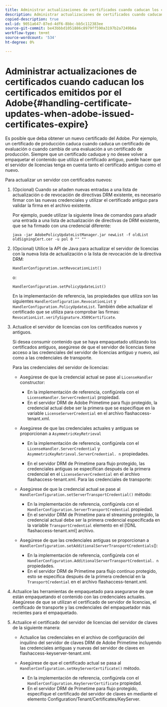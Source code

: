 ```yaml
---
title: Administrar actualizaciones de certificados cuando caducan los certificados emitidos por el Adobe
description: Administrar actualizaciones de certificados cuando caducan los certificados emitidos por el Adobe
copied-description: true
exl-id: 9051a647-87ed-4df6-8bbc-bb5c112383ee
source-git-commit: be43bbbd1051886c8979ff590a3197b2a7249b6a
workflow-type: tm+mt
source-wordcount: '534'
ht-degree: 0%

---
```


# Administrar actualizaciones de certificados cuando caducan los certificados emitidos por el Adobe{#handling-certificate-updates-when-adobe-issued-certificates-expire}

Es posible que deba obtener un nuevo certificado del Adobe. Por ejemplo, un certificado de producción caduca cuando caduca un certificado de evaluación o cuando cambia de una evaluación a un certificado de producción. Siempre que un certificado caduque y no desee volver a empaquetar el contenido que utiliza el certificado antiguo, puede hacer que el servidor de licencias tenga en cuenta tanto el certificado antiguo como el nuevo.

Para actualizar un servidor con certificados nuevos:

1. (Opcional) Cuando se añaden nuevas entradas a una lista de actualización o de revocación de directivas DRM existente, es necesario firmar con las nuevas credenciales y utilizar el certificado antiguo para validar la firma en el archivo existente.

   Por ejemplo, puede utilizar la siguiente línea de comandos para añadir una entrada a una lista de actualización de directivas de DRM existente, que se ha firmado con una credencial diferente:

   ```
   java -jar AdobePolicyUpdateListManager.jar newList -f oldList oldSigningCert.cer -u pol 0 "" ""
   ```

1. (Opcional) Utilice la API de Java para actualizar el servidor de licencias con la nueva lista de actualización o la lista de revocación de la directiva DRM:

   ```
   HandlerConfiguration.setRevocationList() 
   ```

   o:

   ```
   HandlerConfiguration.setPolicyUpdateList()
   ```

   En la implementación de referencia, las propiedades que utiliza son las siguientes `HandlerConfiguration.RevocationList` y `HandlerConfiguration.PolicyUpdateList`. También debe actualizar el certificado que se utiliza para comprobar las firmas: `RevocationList.verifySignature.X509Certificate`.

1. Actualice el servidor de licencias con los certificados nuevos y antiguos.

   Si desea consumir contenido que se haya empaquetado utilizando los certificados antiguos, asegúrese de que el servidor de licencias tiene acceso a las credenciales del servidor de licencias antiguo y nuevo, así como a las credenciales de transporte.

   Para las credenciales del servidor de licencias:

   * Asegúrese de que la credencial actual se pase al `LicenseHandler` constructor:

      * En la implementación de referencia, configúrela con el `LicenseHandler.ServerCredential` propiedad.
      * En el servidor DRM de Adobe Primetime para flujo protegido, la credencial actual debe ser la primera que se especifique en la variable `LicenseServerCredential` en el archivo flashaccess-tenant.xml.
   * Asegúrese de que las credenciales actuales y antiguas se proporcionan a `AsymmetricKeyRetrieval`

      * En la implementación de referencia, configúrela con el `LicenseHandler.ServerCredential` y `AsymmetricKeyRetrieval.ServerCredential. n` propiedades.

      * En el servidor DRM de Primetime para flujo protegido, las credenciales antiguas se especifican después de la primera credencial en el `LicenseServerCredential` en el archivo flashaccess-tenant.xml.
   Para las credenciales de transporte:

   * Asegúrese de que la credencial actual se pase al `HandlerConfiguration.setServerTransportCredential()` método:

      * En la implementación de referencia, configúrela con el `HandlerConfiguration.ServerTransportCredential` propiedad.
      * En el servidor DRM de Primetime para el streaming protegido, la credencial actual debe ser la primera credencial especificada en la variable `TransportCredential` elemento en el [!DNL flashaccess-tenant.xml] archivo.
   * Asegúrese de que las credenciales antiguas se proporcionan a `HandlerConfiguration.setAdditionalServerTransportCredentials`():

      * En la implementación de referencia, configúrela con el `HandlerConfiguration.AdditionalServerTransportCredential. n` propiedades.
      * En el servidor DRM de Primetime para flujo continuo protegido, esto se especifica después de la primera credencial en la `TransportCredential` en el archivo flashaccess-tenant.xml.




1. Actualice las herramientas de empaquetado para asegurarse de que están empaquetando el contenido con las credenciales actuales. Asegúrese de que se utilizan el certificado de servidor de licencias, el certificado de transporte y las credenciales del empaquetador más recientes para el empaquetado.
1. Actualice el certificado del servidor de licencias del servidor de claves de la siguiente manera:

   * Actualice las credenciales en el archivo de configuración del inquilino del servidor de claves DRM de Adobe Primetime incluyendo las credenciales antiguas y nuevas del servidor de claves en flashaccess-keyserver-tenant.xml.
   * Asegúrese de que el certificado actual se pasa al `HandlerConfiguration.setKeyServerCertificate()` método.

      * En la implementación de referencia, configúrela con el `HandlerConfiguration.KeyServerCertificate` propiedad.
      * En el servidor DRM de Primetime para flujo protegido, especifique el certificado del servidor de claves en mediante el elemento Configuration/Tenant/Certificates/KeyServer.
